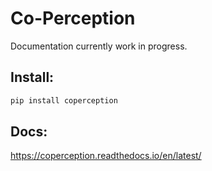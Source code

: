 # Co-Perception

Documentation currently work in progress.  
## Install:
```bash
pip install coperception
```

## Docs: 
https://coperception.readthedocs.io/en/latest/  